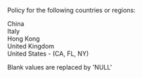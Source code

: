 Policy for the following countries or regions:

China  
Italy  
Hong Kong  
United Kingdom  
United States - (CA, FL, NY)

Blank values are replaced by 'NULL'
